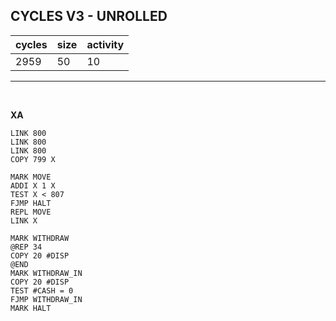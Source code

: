 ## CYCLES V3 - UNROLLED

| cycles | size | activity |
| ------ | ---- | -------- |
| 2959 | 50 | 10 |
<hr>
<br>

**XA**

```
LINK 800
LINK 800
LINK 800
COPY 799 X

MARK MOVE
ADDI X 1 X
TEST X < 807
FJMP HALT
REPL MOVE
LINK X

MARK WITHDRAW
@REP 34
COPY 20 #DISP
@END
MARK WITHDRAW_IN
COPY 20 #DISP
TEST #CASH = 0
FJMP WITHDRAW_IN
MARK HALT
```
